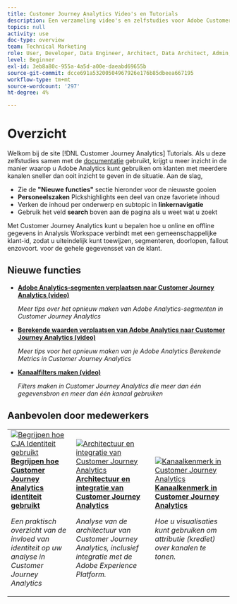 ```yaml
---
title: Customer Journey Analytics Video's en Tutorials
description: Een verzameling video's en zelfstudies voor Adobe Customer Journey Analytics.
topics: null
activity: use
doc-type: overview
team: Technical Marketing
role: User, Developer, Data Engineer, Architect, Data Architect, Admin, Leader
level: Beginner
exl-id: 3eb8a80c-955a-4a5d-a00e-daeabd69655b
source-git-commit: dcce691a53200504967926e176b85dbeea667195
workflow-type: tm+mt
source-wordcount: '297'
ht-degree: 4%

---
```


# Overzicht

Welkom bij de site [!DNL Customer Journey Analytics] Tutorials.  Als u deze zelfstudies samen met de [documentatie](https://docs.adobe.com/content/help/en/analytics-platform/using/cja-landing.html) gebruikt, krijgt u meer inzicht in de manier waarop u Adobe Analytics kunt gebruiken om klanten met meerdere kanalen sneller dan ooit inzicht te geven in de situatie.  Aan de slag,

* Zie de **&quot;Nieuwe functies&quot;** sectie hieronder voor de nieuwste gooien
* **Personeelszaken** Pickshighlights een deel van onze favoriete inhoud
* Verken de inhoud per onderwerp en subtopic in **linkernavigatie**
* Gebruik het veld **search** boven aan de pagina als u weet wat u zoekt

Met Customer Journey Analytics kunt u bepalen hoe u online en offline gegevens in Analysis Workspace verbindt met een gemeenschappelijke klant-id, zodat u uiteindelijk kunt toewijzen, segmenteren, doorlopen, fallout enzovoort. voor de gehele gegevensset van de klant.

## Nieuwe functies

* **[Adobe Analytics-segmenten verplaatsen naar Customer Journey Analytics (video)](/help/moving-adobe-analytics-segments-to-customer-journey-analytics.md)**

   *Meer tips over het opnieuw maken van Adobe Analytics-segmenten in Customer Journey Analytics*

* **[Berekende waarden verplaatsen van Adobe Analytics naar Customer Journey Analytics (video)](/help/moving-your-calculated-metrics-from-adobe-analytics-to-customer-journey-analytics.md)**

   *Meer tips voor het opnieuw maken van je Adobe Analytics Berekende Metrics in Customer Journey Analytics*

* **[Kanaalfilters maken (video)](/help/creating-cross-channel-filters-in-customer-journey-analytics.md)**

   *Filters maken in Customer Journey Analytics die meer dan één gegevensbron en meer dan één kanaal gebruiken*

## Aanbevolen door medewerkers

<table>
<tr>
  <td>
    <a href="/help/understanding-how-customer-journey-analytics-uses-identity.md">
      <img alt="Begrijpen hoe CJA Identiteit gebruikt" src="assets/30750.jpg" />
    </a>
    <div>
      <a href="/help/understanding-how-customer-journey-analytics-uses-identity.md">
    <strong>Begrijpen hoe Customer Journey Analytics identiteit gebruikt</strong>
    </a>
    </div>
    <p>
    <em>Een praktisch overzicht van de invloed van identiteit op uw analyse in Customer Journey Analytics</em>
    <p>
  </td>
   <td>
    <a href="/help/architecture-and-integrations-of-cja.md">
      <img alt="Architectuur en integratie van Customer Journey Analytics" src="assets/32483.jpg" />
    </a>
    <div>
      <a href="/help/architecture-and-integrations-of-cja.md">
    <strong>Architectuur en integratie van Customer Journey Analytics</strong>
    </a>
    </div>
    <p>
    <em>Analyse van de architectuur van Customer Journey Analytics, inclusief integratie met de Adobe Experience Platform.</em>
    <p>
  </td>
  <td>
    <a href="/help/cross-channel-attribution-in-customer-journey-analytics.md">
      <img alt="Kanaalkenmerk in Customer Journey Analytics" src="assets/31772.jpg" />
    </a>
    <div>
      <a href="/help/cross-channel-attribution-in-customer-journey-analytics.md">
    <strong>Kanaalkenmerk in Customer Journey Analytics</strong>
    </a>
    </div>
    <p>
    <em>Hoe u visualisaties kunt gebruiken om attributie (krediet) over kanalen te tonen.</em>
    <p>
  </td>
</tr>
</table>
